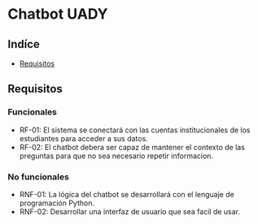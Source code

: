 # Chatbot UADY

## Indíce
* [Requisitos](#requisitos)

## Requisitos
### Funcionales
* RF-01: El sistema se conectará con las cuentas institucionales de los estudiantes para acceder a sus datos.
* RF-02: El chatbot debera ser capaz de mantener el contexto de las preguntas para que no sea necesario repetir informacion.
### No funcionales
* RNF-01: La lógica del chatbot se desarrollará con el lenguaje de programación Python.
* RNF-02: Desarrollar una interfaz de usuario que sea facil de usar.